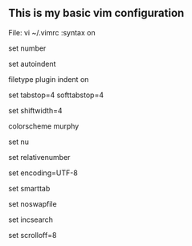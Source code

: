 ## This is my basic vim configuration

File: vi ~/.vimrc
:syntax on

set number

set autoindent

filetype plugin indent on

set tabstop=4 softtabstop=4

set shiftwidth=4

colorscheme murphy

set nu

set relativenumber

set encoding=UTF-8

set smarttab

set noswapfile

set incsearch

set scrolloff=8